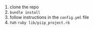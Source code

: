 1. clone the repo
2. `bundle install`
3. follow instructions in the `config.yml` file
6. run `ruby lib/piip_project.rb`
